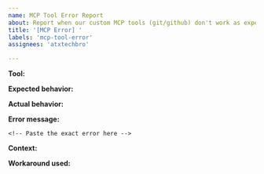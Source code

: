 ```yaml
---
name: MCP Tool Error Report
about: Report when our custom MCP tools (git/github) don't work as expected
title: '[MCP Error] '
labels: 'mcp-tool-error'
assignees: 'atxtechbro'

---
```


**Tool:** 
<!-- Which MCP tool? (e.g., mcp__git__git_commit, mcp__github__create_pull_request) -->

**Expected behavior:**
<!-- What should have happened? -->

**Actual behavior:**
<!-- What actually happened? -->

**Error message:**
```
<!-- Paste the exact error here -->
```

**Context:**
<!-- Brief description of what you were trying to do -->

**Workaround used:**
<!-- How did you continue your work? -->